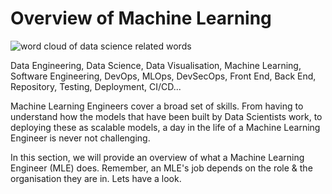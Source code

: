 # Overview of Machine Learning

![word cloud of data science related words](https://miro.medium.com/max/913/1*fECSk8I56fB3ymR7AK1dFA.png)

Data Engineering, Data Science, Data Visualisation, Machine Learning, Software Engineering, DevOps, MLOps, DevSecOps, Front End, Back End, Repository, Testing, Deployment, CI/CD...

Machine Learning Engineers cover a broad set of skills. From having to understand how the models that have been built by Data Scientists work, to deploying these as scalable models, a day in the life of a Machine Learning Engineer is never not challenging. 

In this section, we will provide an overview of what a Machine Learning Engineer (MLE) does. Remember, an MLE's job depends on the role & the organisation they are in. Lets have a look.

